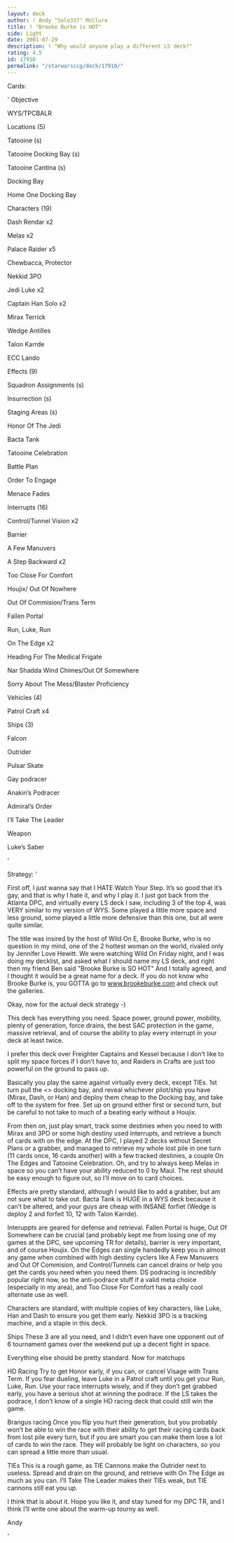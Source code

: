 ```yaml
---
layout: deck
author: ! Andy "Solo337" McClure
title: ! "Brooke Burke is HOT"
side: Light
date: 2001-07-29
description: ! "Why would anyone play a different LS deck?"
rating: 4.5
id: 17910
permalink: "/starwarsccg/deck/17910/"
---
```

Cards: 

' 
Objective 

WYS/TPCBALR


Locations (5)

Tatooine (s)

Tatooine Docking Bay (s)

Tatooine Cantina (s)

 Docking Bay

Home One Docking Bay


Characters (19)

Dash Rendar x2

Melas x2

Palace Raider x5

Chewbacca, Protector

Nekkid 3PO

Jedi Luke x2

Captain Han Solo x2

Mirax Terrick

Wedge Antilles

Talon Karrde

ECC Lando


Effects (9)

Squadron Assignments (s)

Insurrection (s)

Staging Areas (s)

Honor Of The Jedi

Bacta Tank

Tatooine Celebration

Battle Plan

Order To Engage

Menace Fades


Interrupts (16)

Control/Tunnel Vision x2

Barrier

A Few Manuvers

A Step Backward x2

Too Close For Comfort

Houjix/ Out Of Nowhere

Out Of Commision/Trans Term

Fallen Portal

Run, Luke, Run

On The Edge x2

Heading For The Medical Frigate

Nar Shadda Wind Chimes/Out Of Somewhere

Sorry About The Mess/Blaster Proficiency


Vehicles (4)

Patrol Craft x4


Ships (3)

Falcon

Outrider

Pulsar Skate


Gay podracer

Anakin’s Podracer


Admiral’s Order

I’ll Take The Leader


Weapon

Luke’s Saber




'

Strategy: '

First off, I just wanna say that I HATE Watch Your Step. It’s so good that it’s gay, and that is why I hate it, and why I play it. I just got back from the Atlanta DPC, and virtually every LS deck I saw, including 3 of the top 4, was VERY similar to my version of WYS. Some played a little more space and less ground, some played a little more defensive than this one, but all were quite similar. 


The title was insired by the host of Wild On E, Brooke Burke, who is no question in my mind, one of the 2 hottest woman on the world, rivaled only by Jennifer Love Hewitt. We were watching Wild On Friday night, and I was doing my decklist, and asked what I should name my LS deck, and right then my friend Ben said "Brooke Burke is SO HOT" And I totally agreed, and I thought it would be a great name for a deck. If you do not know who Brooke Burke is, you GOTTA go to www.brookeburke.com and check out the galleries. 


Okay, now for the actual deck strategy -)


This deck has everything you need. Space power, ground power, mobility, plenty of generation, force drains, the best SAC protection in the game, massive retrieval, and of course the ability to play every interrupt in your deck at least twice. 


I prefer this deck over Freighter Captains and Kessel because I don’t like to split my space forces if I don’t have to, and Raiders in Crafts are just too powerful on the ground to pass up. 


Basically you play the same against virtually every deck, except TIEs. 1st turn pull the <> docking bay, and reveal whichever pilot/ship you have (Mirax, Dash, or Han) and deploy them cheap to the Docking bay, and take off to the system for free. Set up on ground either first or second turn, but be careful to not take to much of a beating early without a Houjix. 


From then on, just play smart, track some destinies when you need to with Mirax and 3PO or some high destiny used interrupts, and retrieve a bunch of cards with on the edge. At the DPC, I played 2 decks without Secret Plans or a grabber, and managed to retrieve my whole lost pile in one turn (11 cards once, 16 cards another) with a few tracked destinies, a couple On The Edges and Tatooine Celebration. Oh, and try to always keep Melas in space so you can’t have your ability reduced to 0 by Maul. The rest should be easy enough to figure out, so I’ll move on to card choices. 


Effects are pretty standard, although I would like to add a grabber, but am not sure what to take out. Bacta Tank is HUGE in a WYS deck because it can’t be altered, and your guys are cheap with INSANE forfiet (Wedge is deploy 2 and forfeit 10, 12 with Talon Karrde).


Interuppts are geared for defense and retrieval. Fallen Portal is huge, Out Of Somewhere can be crucial (and probably kept me from losing one of my games at the DPC, see upcoming TR for details), barrier is very important, and of course Houjix. On the Edges can single handedly keep you in almost any game when combined with high destiny cyclers like A Few Manuvers and Out Of Commision, and Control/Tunnels can cancel drains or help you get the cards you need when you need them. DS podracing is incredibly popular right now, so the anti-podrace stuff if a valid meta choice (especially in my area), and Too Close For Comfort has a really cool alternate use as well. 


Characters are standard, with multiple copies of key characters, like Luke, Han and Dash to ensure you get them early. Nekkid 3PO is a tracking machine, and a staple in this deck. 


Ships These 3 are all you need, and I didn’t even have one opponent out of 6 tournament games over the weekend put up a decent fight in space. 


Everything else should be pretty standard. Now for matchups


HD Racing Try to get Honor early, if you can, or cancel Visage with Trans Term. If you fear dueling, leave Luke in a Patrol craft until you get your Run, Luke, Run. Use your race interrupts wisely, and if they don’t get grabbed early, you have a serious shot at winning the podrace. If the LS takes the podrace, I don’t know of a single HD racing deck that could still win the game. 


Brangus racing Once you flip you hurt their generation, but you probably won’t be able to win the race with their ability to get their racing cards back from lost pile every turn, but if you are smart you can make them lose a lot of cards to win the race. They will probably be light on characters, so you can spread a little more than usual. 


TIEs This is a rough game, as TIE Cannons make the Outrider next to useless. Spread and drain on the ground, and retrieve with On The Edge as much as you can. I’ll Take The Leader makes their TIEs weak, but TIE cannons still eat you up. 



I think that is about it. Hope you like it, and stay tuned for my DPC TR, and I think I’ll write one about the warm-up tourny as well. 


Andy





'

